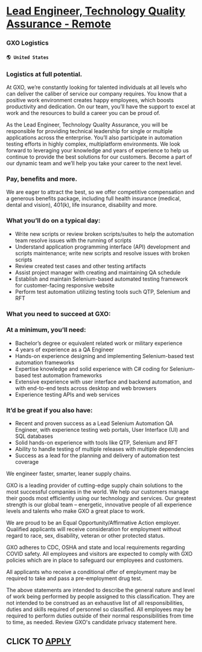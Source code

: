 # [Lead Engineer, Technology Quality Assurance - Remote](https://www.remotewlb.com/apply/lead-engineer-technology-quality-assurance-remote)  
### GXO Logistics  
#### `🌎 United States`  

### Logistics at full potential.

At GXO, we’re constantly looking for talented individuals at all levels who can deliver the caliber of service our company requires. You know that a positive work environment creates happy employees, which boosts productivity and dedication. On our team, you’ll have the support to excel at work and the resources to build a career you can be proud of.

As the Lead Engineer, Technology Quality Assurance, you will be responsible for providing technical leadership for single or multiple applications across the enterprise. You’ll also participate in automation testing efforts in highly complex, multiplatform environments. We look forward to leveraging your knowledge and years of experience to help us continue to provide the best solutions for our customers. Become a part of our dynamic team and we’ll help you take your career to the next level.

### Pay, benefits and more.

We are eager to attract the best, so we offer competitive compensation and a generous benefits package, including full health insurance (medical, dental and vision), 401(k), life insurance, disability and more.

### What you’ll do on a typical day:

  * Write new scripts or review broken scripts/suites to help the automation team resolve issues with the running of scripts 
  * Understand application programming interface (API) development and scripts maintenance; write new scripts and resolve issues with broken scripts
  * Review created test cases and other testing artifacts 
  * Assist project manager with creating and maintaining QA schedule 
  * Establish and maintain Selenium-based automated testing framework for customer-facing responsive website 
  * Perform test automation utilizing testing tools such QTP, Selenium and RFT 

### What you need to succeed at GXO:

### At a minimum, you’ll need:

  * Bachelor’s degree or equivalent related work or military experience
  * 4 years of experience as a QA Engineer 
  * Hands-on experience designing and implementing Selenium-based test automation frameworks 
  * Expertise knowledge and solid experience with C# coding for Selenium-based test automation frameworks 
  * Extensive experience with user interface and backend automation, and with end-to-end tests across desktop and web browsers 
  * Experience testing APIs and web services 

### It’d be great if you also have:

  * Recent and proven success as a Lead Selenium Automation QA Engineer, with experience testing web portals, User Interface (UI) and SQL databases 
  * Solid hands-on experience with tools like QTP, Selenium and RFT 
  * Ability to handle testing of multiple releases with multiple dependencies 
  * Success as a lead for the planning and delivery of automation test coverage 

We engineer faster, smarter, leaner supply chains.

GXO is a leading provider of cutting-edge supply chain solutions to the most successful companies in the world. We help our customers manage their goods most efficiently using our technology and services. Our greatest strength is our global team – energetic, innovative people of all experience levels and talents who make GXO a great place to work.

We are proud to be an Equal Opportunity/Affirmative Action employer. Qualified applicants will receive consideration for employment without regard to race, sex, disability, veteran or other protected status.

GXO adheres to CDC, OSHA and state and local requirements regarding COVID safety. All employees and visitors are expected to comply with GXO policies which are in place to safeguard our employees and customers.

All applicants who receive a conditional offer of employment may be required to take and pass a pre-employment drug test.

The above statements are intended to describe the general nature and level of work being performed by people assigned to this classification. They are not intended to be construed as an exhaustive list of all responsibilities, duties and skills required of personnel so classified. All employees may be required to perform duties outside of their normal responsibilities from time to time, as needed. Review GXO's candidate privacy statement here.

  
## CLICK TO [APPLY](https://www.remotewlb.com/apply/lead-engineer-technology-quality-assurance-remote)

